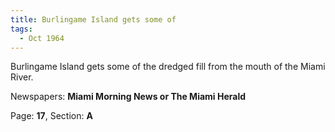 ```yaml
---  
title: Burlingame Island gets some of  
tags:  
  - Oct 1964  
---  
```

  
Burlingame Island gets some of the dredged fill from the mouth of the Miami River.  
  
Newspapers: **Miami Morning News or The Miami Herald**  
  
Page: **17**, Section: **A** 
